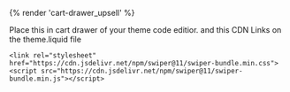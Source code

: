 {% render 'cart-drawer_upsell' %}

Place this in cart drawer of your theme code editior. and this CDN Links on the theme.liquid file

 <!-- Swiper Slider -->
    <link rel="stylesheet" href="https://cdn.jsdelivr.net/npm/swiper@11/swiper-bundle.min.css">
    <script src="https://cdn.jsdelivr.net/npm/swiper@11/swiper-bundle.min.js"></script>